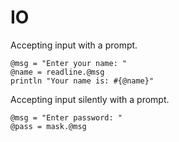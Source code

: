 # IO

Accepting input with a prompt.

```
@msg = "Enter your name: "
@name = readline.@msg
println "Your name is: #{@name}"
```

Accepting input silently with a prompt.

```
@msg = "Enter password: "
@pass = mask.@msg
```